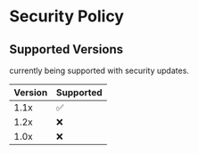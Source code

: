 # Security Policy

## Supported Versions


currently being supported with security updates.

| Version | Supported          |
| ------- | ------------------ |
| 1.1x    | :white_check_mark: |
| 1.2x    | :x:                |
| 1.0x    | :x:                |



